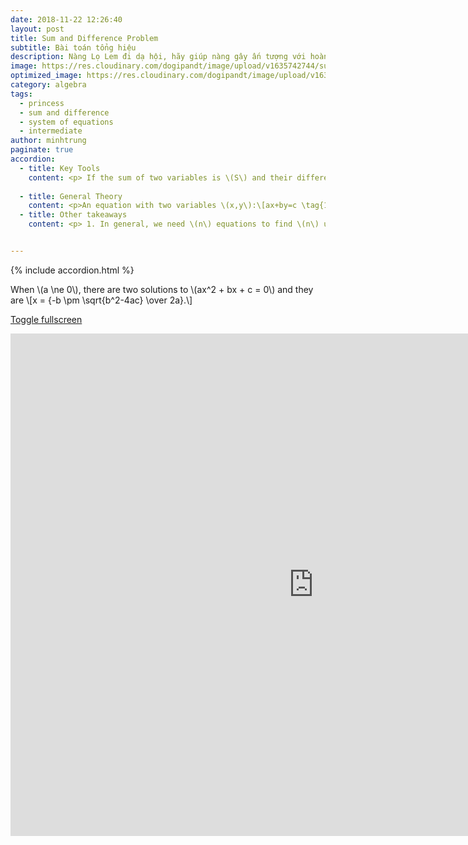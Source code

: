 ```yaml
---
date: 2018-11-22 12:26:40
layout: post
title: Sum and Difference Problem
subtitle: Bài toán tổng hiệu
description: Nàng Lọ Lem đi dạ hội, hãy giúp nàng gây ấn tượng với hoàng tử!
image: https://res.cloudinary.com/dogipandt/image/upload/v1635742744/sum-and-differrence_gukadr.png
optimized_image: https://res.cloudinary.com/dogipandt/image/upload/v1635742744/sum-and-differrence_gukadr.png
category: algebra
tags:
  - princess
  - sum and difference
  - system of equations
  - intermediate
author: minhtrung
paginate: true
accordion:
  - title: Key Tools
    content: <p> If the sum of two variables is \(S\) and their difference is \(D\), then the larger variable equals \[L={{S+D}\over 2} \] and the smaller variable equals \[Sm={{S-D}\over 2}\]
    
  - title: General Theory
    content: <p>An equation with two variables \(x,y\):\[ax+by=c \tag{1} \] has infinitely many real roots. Therefore, in order to reduce the number of possible cases, we often need another equation\[dx+ey=f \tag{2} \] To solve this system of equation, we first need to bring them to one equation with one variable.</p> <p> This can be done by multiplying (1) with d and multiplying (2) with a, then we have the following function of equations\[ \begin{cases}adx+bdy=cd \\ adx+aey=af\end{cases}\] <p> This apparently yields \(bdy-aey=cd-af\), which is a solvable equation with one variable. <\p>
  - title: Other takeaways
    content: <p> 1. In general, we need \(n\) equations to find \(n\) unknown variables, so always find the equations first. <\p><p> 2. Sum and Differences are not limited to number, but can include fractions, such as the parts of the road covered by two vehicles. </p>


---
```

{% include accordion.html %}
<head>
  <meta charset="utf-8">
  <meta name="viewport" content="width=device-width">
  <title>MathJax example</title>
  <script src="https://polyfill.io/v3/polyfill.min.js?features=es6"></script>
  <script id="MathJax-script" async
          src="https://cdn.jsdelivr.net/npm/mathjax@3/es5/tex-mml-chtml.js">
  </script>
</head>
<p> When \(a \ne 0\), there are two solutions to \(ax^2 + bx + c = 0\) and they are \[x = {-b \pm \sqrt{b^2-4ac} \over 2a}.\]</p>

<a href="https://scratch.mit.edu/projects/572196451/fullscreen/"> Toggle fullscreen </a>
<iframe src="https://scratch.mit.edu/projects/572196451/embed" allowtransparency="true" width="970" height="804" frameborder="0" scrolling="no" allowfullscreen></iframe>

